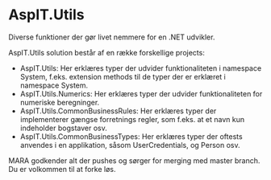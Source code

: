# AspIT.Utils
Diverse funktioner der gør livet nemmere for en .NET udvikler.

AspIT.Utils solution består af en række forskellige projects:
- AspIT.Utils: Her erklæres typer der udvider funktionaliteten i namespace System, f.eks. extension methods til de typer der er erklæret i namespace System.
- AspIT.Utils.Numerics: Her erklæres typer der udvider funktionaliteten for numeriske beregninger.
- AspIT.Utils.CommonBusinessRules: Her erklæres typer der implementerer gængse forretnings regler, som f.eks. at et navn kun indeholder bogstaver osv. 
- AspIT.Utils.CommonBusinessTypes: Her erklæres typer der oftests anvendes i en applikation, såsom UserCredentials, og Person osv.

MARA godkender alt der pushes og sørger for merging med master branch. Du er volkommen til at forke løs.
